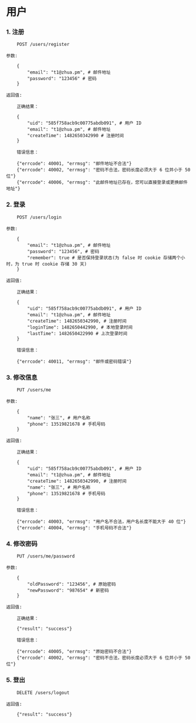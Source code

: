 # 用户

### 1. 注册 

```
	POST /users/register
```

`参数:`  

```
	{
		"email": "t1@zhua.pm", # 邮件地址
		"password": "123456" # 密码
	}
```

`返回值:` 

```
	正确结果：
	
	{
		"uid": "585f758acb9c00775abdb091", # 用户 ID
		"email": "t1@zhua.pm", # 邮件地址
		"createTime": 1482650342990 # 注册时间
	}
	
	错误信息：
	
	{"errcode": 40001, "errmsg": "邮件地址不合法"}
	{"errcode": 40002, "errmsg": "密码不合法，密码长度必须大于 6 位并小于 50 位"}
	{"errcode": 40006, "errmsg": "此邮件地址已存在，您可以直接登录或更换邮件地址"}
```  


### 2. 登录

```
	POST /users/login
```

`参数:`  

```
	{
		"email": "t1@zhua.pm", # 邮件地址
		"password": "123456", # 密码
		"remember": true # 是否保持登录状态(为 false 时 cookie 存储两个小时，为 true 时 cookie 存储 30 天)
	}
```

`返回值:` 

```
	正确结果：
	
	{
		"uid": "585f758acb9c00775abdb091", # 用户 ID
		"email": "t1@zhua.pm", # 邮件地址
		"createTime": 1482650342990, # 注册时间
		"loginTime": 1482650442990, # 本地登录时间
		"lastTime": 1482650422990 # 上次登录时间
	}
	
	错误信息：
	
	{"errcode": 40011, "errmsg": "邮件或密码错误"}
```  


### 3. 修改信息 

```
	PUT /users/me
```

`参数:`  

```
	{
		"name": "张三", # 用户名称
		"phone": 13519821678 # 手机号码
	}
```

`返回值:` 

```
	正确结果：
	
	{
		"uid": "585f758acb9c00775abdb091", # 用户 ID
		"email": "t1@zhua.pm", # 邮件地址
		"createTime": 1482650342990, # 注册时间
		"name": "张三", # 用户名称
		"phone": 13519821678 # 手机号码
	}
	
	错误信息：
	
	{"errcode": 40003, "errmsg": "用户名不合法，用户名长度不能大于 40 位"}
	{"errcode": 40004, "errmsg": "手机号码不合法"}
```  
### 4. 修改密码  

```
	PUT /users/me/password
```

`参数:` 

```
	{
		"oldPassword": "123456", # 原始密码
		"newPassword": "987654" # 新密码
	}
```

`返回值:` 

```
	正确结果：
	
	{"result": "success"}
	
	错误信息：
	
	{"errcode": 40005, "errmsg": "原始密码不合法"}
	{"errcode": 40002, "errmsg": "密码不合法，密码长度必须大于 6 位并小于 50 位"}
``` 
### 5. 登出

```
	DELETE /users/logout
```

`返回值:` 

```
	{"result": "success"}
	
```